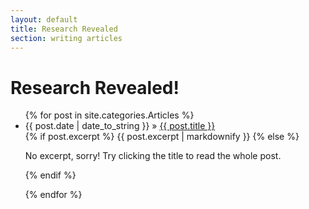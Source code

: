 ```yaml
---
layout: default
title: Research Revealed
section: writing articles
---
```

<h1>Research Revealed!</h1>
<ul class="posts">
{% for post in site.categories.Articles %}
  <li><span>{{ post.date | date_to_string }}</span> &raquo; <a href="{{ site.baseurl }}{{ post.url }}">{{ post.title }}</a></li>
  {% if post.excerpt %}
      {{ post.excerpt | markdownify }}
  {% else %}
      <p>No excerpt, sorry! Try clicking the title to read the whole post.</p>
  {% endif %}

{% endfor %}
</ul>
